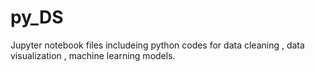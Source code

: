 # py_DS
Jupyter notebook files includeing python codes for data cleaning , data visualization , machine learning models.
